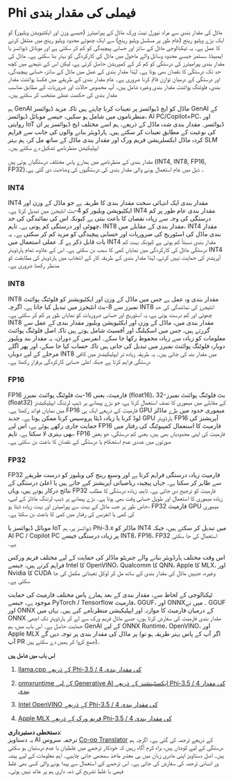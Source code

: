 <!--
CO_OP_TRANSLATOR_METADATA:
{
  "original_hash": "d658062de70b131ef4c0bff69b5fc70e",
  "translation_date": "2025-07-16T21:42:22+00:00",
  "source_file": "md/01.Introduction/04/QuantifyingPhi.md",
  "language_code": "ur"
}
-->
# **Phi فیملی کی مقدار بندی**

ماڈل کی مقدار بندی سے مراد نیورل نیٹ ورک ماڈل کے پیرامیٹرز (جیسے وزن اور ایکٹیویشن ویلیوز) کو ایک بڑے ویلیو رینج (عام طور پر مسلسل ویلیو رینج) سے ایک چھوٹے محدود ویلیو رینج میں منتقل کرنے کا عمل ہے۔ یہ ٹیکنالوجی ماڈل کے سائز اور حسابی پیچیدگی کو کم کر سکتی ہے اور موبائل ڈیوائسز یا ایمبیڈڈ سسٹمز جیسے محدود وسائل والے ماحول میں ماڈل کی کارکردگی کو بہتر بنا سکتی ہے۔ ماڈل کی مقدار بندی پیرامیٹرز کی درستگی کو کم کر کے کمپریشن حاصل کرتی ہے، لیکن اس کے نتیجے میں کچھ حد تک درستگی کا نقصان بھی ہوتا ہے۔ لہٰذا مقدار بندی کے عمل میں ماڈل کے سائز، حسابی پیچیدگی، اور درستگی کے درمیان توازن قائم کرنا ضروری ہے۔ عام مقدار بندی کے طریقے میں فکسڈ پوائنٹ مقدار بندی، فلوٹنگ پوائنٹ مقدار بندی وغیرہ شامل ہیں۔ آپ مخصوص حالات اور ضروریات کے مطابق مناسب مقدار بندی کی حکمت عملی منتخب کر سکتے ہیں۔

ہم GenAI ماڈل کو ایج ڈیوائسز پر تعینات کرنا چاہتے ہیں تاکہ مزید ڈیوائسز GenAI کے منظرناموں میں شامل ہو سکیں، جیسے موبائل ڈیوائسز، AI PC/Copilot+PC، اور روایتی IoT ڈیوائسز۔ مقدار بندی شدہ ماڈل کے ذریعے، ہم اسے مختلف ایج ڈیوائسز پر ان کی نوعیت کے مطابق تعینات کر سکتے ہیں۔ ہارڈویئر بنانے والوں کی جانب سے فراہم کردہ ماڈل ایکسلریشن فریم ورک اور مقدار بندی ماڈل کے ساتھ مل کر، ہم بہتر SLM ایپلیکیشن منظرنامے تشکیل دے سکتے ہیں۔

مقدار بندی کے منظرنامے میں ہمارے پاس مختلف درستگیاں ہوتی ہیں (INT4, INT8, FP16, FP32)۔ ذیل میں عام استعمال ہونے والی مقدار بندی کی درستگیوں کی وضاحت دی گئی ہے۔

### **INT4**

INT4 مقدار بندی ایک انتہائی سخت مقدار بندی کا طریقہ ہے جو ماڈل کے وزن اور ایکٹیویشن ویلیوز کو 4-بٹ انٹیجرز میں تبدیل کرتا ہے۔ INT4 مقدار بندی عام طور پر کم درستگی کی وجہ سے زیادہ نقصان کا باعث بنتی ہے کیونکہ اس کی نمائندگی کی حد چھوٹی اور درستگی کم ہوتی ہے۔ تاہم، INT8 مقدار بندی کے مقابلے میں، INT4 مقدار بندی ماڈل کی اسٹوریج کی ضروریات اور حسابی پیچیدگی کو مزید کم کر سکتی ہے۔ یہ بات قابل ذکر ہے کہ عملی استعمال میں INT4 مقدار بندی نسبتاً کم ہوتی ہے کیونکہ بہت کم درستگی ماڈل کی کارکردگی میں نمایاں کمی کا سبب بن سکتی ہے۔ اس کے علاوہ، تمام ہارڈویئر INT4 آپریشنز کی حمایت نہیں کرتے، لہٰذا مقدار بندی کے طریقہ کار کے انتخاب میں ہارڈویئر کی مطابقت کو مدنظر رکھنا ضروری ہے۔

### **INT8**

INT8 مقدار بندی وہ عمل ہے جس میں ماڈل کے وزن اور ایکٹیویشنز کو فلوٹنگ پوائنٹ نمبرز سے 8-بٹ انٹیجرز میں تبدیل کیا جاتا ہے۔ اگرچہ INT8 انٹیجرز کی نمائندگی کی حد چھوٹی اور کم درست ہوتی ہے، یہ اسٹوریج اور حسابی ضروریات کو نمایاں طور پر کم کر سکتی ہے۔ INT8 مقدار بندی میں، ماڈل کے وزن اور ایکٹیویشن ویلیوز مقدار بندی کے عمل سے گزرتے ہیں، جس میں اسکیلنگ اور آفسیٹ شامل ہوتے ہیں تاکہ اصل فلوٹنگ پوائنٹ معلومات کو زیادہ سے زیادہ محفوظ رکھا جا سکے۔ انفرنس کے دوران، یہ مقدار بند ویلیوز دوبارہ فلوٹنگ پوائنٹ نمبرز میں تبدیل کی جاتی ہیں تاکہ حساب کیا جا سکے، اور پھر اگلے مرحلے کے لیے دوبارہ INT8 میں مقدار بند کی جاتی ہیں۔ یہ طریقہ زیادہ تر ایپلیکیشنز میں کافی درستگی فراہم کرتا ہے جبکہ اعلیٰ حسابی کارکردگی برقرار رکھتا ہے۔

### **FP16**

FP16 فارمیٹ، یعنی 16-بٹ فلوٹنگ پوائنٹ نمبرز (float16)، 32-بٹ فلوٹنگ پوائنٹ نمبرز (float32) کے مقابلے میں میموری کا نصف استعمال کرتا ہے، جو بڑے پیمانے پر ڈیپ لرننگ ایپلیکیشنز میں نمایاں فوائد رکھتا ہے۔ FP16 فارمیٹ کے ذریعے ایک ہی GPU میموری حدود میں بڑے ماڈلز لوڈ کرنا یا زیادہ ڈیٹا پروسیس کرنا ممکن ہوتا ہے۔ جدید GPU ہارڈویئر FP16 آپریشنز کی حمایت جاری رکھے ہوئے ہے، اس لیے FP16 فارمیٹ کا استعمال کمپیوٹنگ کی رفتار میں بھی بہتری لا سکتا ہے۔ تاہم، FP16 فارمیٹ کی اپنی محدودیاں بھی ہیں، یعنی کم درستگی، جو بعض صورتوں میں عددی عدم استحکام یا درستگی کے نقصان کا باعث بن سکتی ہے۔

### **FP32**

FP32 فارمیٹ زیادہ درستگی فراہم کرتا ہے اور وسیع رینج کی ویلیوز کو درست طریقے سے ظاہر کر سکتا ہے۔ جہاں پیچیدہ ریاضیاتی آپریشنز کیے جاتے ہیں یا اعلیٰ درستگی کے نتائج درکار ہوتے ہیں، وہاں FP32 فارمیٹ کو ترجیح دی جاتی ہے۔ تاہم، زیادہ درستگی کا مطلب زیادہ میموری کا استعمال اور طویل حسابی وقت بھی ہوتا ہے۔ بڑے پیمانے پر ڈیپ لرننگ ماڈلز کے لیے، خاص طور پر جب ماڈل کے بہت سے پیرامیٹرز اور بہت زیادہ ڈیٹا ہو، FP32 فارمیٹ GPU میموری کی کمی یا انفرنس کی رفتار میں کمی کا باعث بن سکتا ہے۔

موبائل ڈیوائسز یا IoT ڈیوائسز پر، ہم Phi-3.x ماڈلز کو INT4 میں تبدیل کر سکتے ہیں، جبکہ AI PC / Copilot PC پر زیادہ درستگی جیسے INT8، FP16، FP32 استعمال کی جا سکتی ہے۔

اس وقت مختلف ہارڈویئر بنانے والے جنریٹو ماڈلز کی حمایت کے لیے مختلف فریم ورکس فراہم کرتے ہیں، جیسے Intel کا OpenVINO، Qualcomm کا QNN، Apple کا MLX، اور Nvidia کا CUDA وغیرہ، جنہیں ماڈل کی مقدار بندی کے ساتھ مل کر لوکل تعیناتی مکمل کی جا سکتی ہے۔

ٹیکنالوجی کے لحاظ سے، مقدار بندی کے بعد ہمارے پاس مختلف فارمیٹ کی حمایت موجود ہے، جیسے PyTorch / Tensorflow فارمیٹ، GGUF، اور ONNX۔ میں نے GGUF اور ONNX کے درمیان فارمیٹ کا موازنہ اور ایپلیکیشن منظرنامے کیے ہیں۔ یہاں میں ONNX مقدار بندی فارمیٹ کی سفارش کرتا ہوں، جسے ماڈل فریم ورک سے لے کر ہارڈویئر تک اچھی حمایت حاصل ہے۔ اس باب میں، ہم GenAI کے لیے ONNX Runtime، OpenVINO، اور Apple MLX پر ماڈل کی مقدار بندی پر توجہ دیں گے (اگر آپ کے پاس بہتر طریقہ ہو تو آپ PR جمع کروا کر ہمیں دے سکتے ہیں)۔

**اس باب میں شامل ہیں**

1. [llama.cpp کے ذریعے Phi-3.5 / 4 کی مقدار بندی](./UsingLlamacppQuantifyingPhi.md)

2. [onnxruntime کے لیے Generative AI ایکسٹینشنز کے ذریعے Phi-3.5 / 4 کی مقدار بندی](./UsingORTGenAIQuantifyingPhi.md)

3. [Intel OpenVINO کے ذریعے Phi-3.5 / 4 کی مقدار بندی](./UsingIntelOpenVINOQuantifyingPhi.md)

4. [Apple MLX فریم ورک کے ذریعے Phi-3.5 / 4 کی مقدار بندی](./UsingAppleMLXQuantifyingPhi.md)

**دستخطی دستبرداری**:  
یہ دستاویز AI ترجمہ سروس [Co-op Translator](https://github.com/Azure/co-op-translator) کے ذریعے ترجمہ کی گئی ہے۔ اگرچہ ہم درستگی کے لیے کوشاں ہیں، براہ کرم آگاہ رہیں کہ خودکار ترجمے میں غلطیاں یا عدم درستیاں ہو سکتی ہیں۔ اصل دستاویز اپنی مادری زبان میں ہی معتبر ماخذ سمجھی جانی چاہیے۔ اہم معلومات کے لیے پیشہ ور انسانی ترجمہ کی سفارش کی جاتی ہے۔ اس ترجمے کے استعمال سے پیدا ہونے والی کسی بھی غلط فہمی یا غلط تشریح کی ذمہ داری ہم پر عائد نہیں ہوتی۔